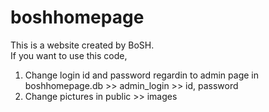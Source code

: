 # boshhomepage
This is a website created by BoSH.<br>
If you want to use this code, 
1. Change login id and password regardin to admin page in boshhomepage.db >> admin_login >> id, password
2. Change pictures in public >> images
